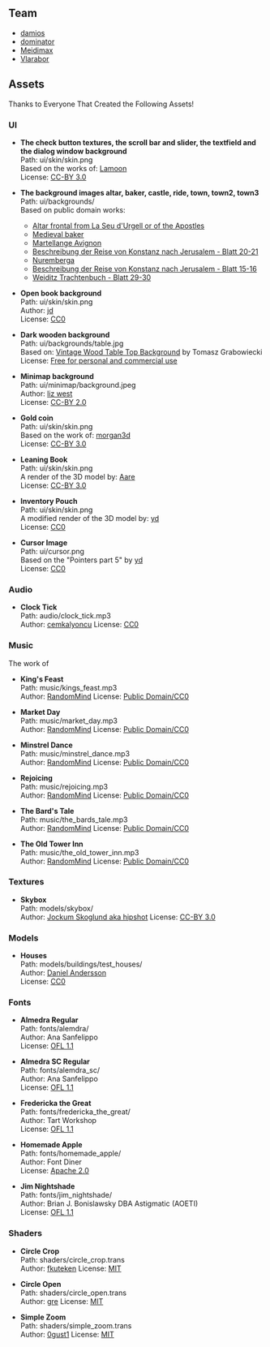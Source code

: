 ## Team

- [damios](https://github.com/crykn)
- [dominator](https://github.com/dominator1999)
- [Meidimax](https://github.com/Meidimax99)
- [Vlarabor](https://github.com/Vlarabor)



## Assets

Thanks to Everyone That Created the Following Assets!

### UI
- **The check button textures, the scroll bar and slider, the textfield and the dialog window background**\
  Path: ui/skin/skin.png\
  Based on the works of: [Lamoon](https://opengameart.org/content/rpg-gui-construction-kit-v10)\
  License: [CC-BY 3.0](https://creativecommons.org/licenses/by/3.0/legalcode)

- **The background images altar, baker, castle, ride, town, town2, town3**\
  Path: ui/backgrounds/\
  Based on public domain works:
  - [Altar frontal from La Seu d'Urgell or of the Apostles](https://commons.wikimedia.org/wiki/File:Altar_frontal_from_La_Seu_d%27Urgell_or_of_the_Apostles_-_Google_Art_Project.jpg)
  - [Medieval baker](https://commons.wikimedia.org/wiki/File:Medieval_baker.jpg)
  - [Martellange Avignon](https://commons.wikimedia.org/wiki/File:Martellange_Avignon_165.jpg)
  - [Beschreibung der Reise von Konstanz nach Jerusalem - Blatt 20-21](https://commons.wikimedia.org/wiki/File:Konrad_von_Gr%C3%BCnenberg_-_Beschreibung_der_Reise_von_Konstanz_nach_Jerusalem_-_Blatt_20v-21r.jpg)
  - [Nuremberga](https://commons.wikimedia.org/wiki/File:Nuremberg_chronicles_-_Nuremberga.png)
  - [Beschreibung der Reise von Konstanz nach Jerusalem - Blatt 15-16](https://commons.wikimedia.org/wiki/File:Konrad_von_Gr%C3%BCnenberg_-_Beschreibung_der_Reise_von_Konstanz_nach_Jerusalem_-_Blatt_15v-16r.jpg)
  - [Weiditz Trachtenbuch - Blatt 29-30](https://commons.wikimedia.org/wiki/File:Weiditz_Trachtenbuch_029-030.jpg)
  
- **Open book background**\
  Path: ui/skin/skin.png\
  Author: [jd](https://opengameart.org/content/old-pagesflip-with-sound)\
  License: [CC0](https://creativecommons.org/publicdomain/zero/1.0/legalcode)
  
- **Dark wooden background**\
  Path: ui/backgrounds/table.jpg\
  Based on: [Vintage Wood Table Top Background](http://www.wildtextures.com/wp-content/uploads/wildtextures_vintage-pine-table-top.jpg) by Tomasz Grabowiecki\
  License: [Free for personal and commercial use](http://www.wildtextures.com/terms-of-use/) 
  
- **Minimap background**\
  Path: ui/minimap/background.jpeg\
  Author: [liz west](https://www.flickr.com/photos/53133240@N00/5409800774)\
  License: [CC-BY 2.0](https://creativecommons.org/licenses/by/2.0/legalcode)
  
- **Gold coin**\
  Path: ui/skin/skin.png\
  Based on the work of: [morgan3d](https://opengameart.org/content/spinning-gold-coin)\
  License: [CC-BY 3.0](https://creativecommons.org/licenses/by/3.0/legalcode)
  
- **Leaning Book**\
  Path: ui/skin/skin.png\
  A render of the 3D model by: [Aare](https://opengameart.org/content/old-book)\
  License: [CC-BY 3.0](https://creativecommons.org/licenses/by/3.0/legalcode)
  
- **Inventory Pouch**\
  Path: ui/skin/skin.png\
  A modified render of the 3D model by: [yd](https://opengameart.org/content/bag-of-coins)\
  License: [CC0](https://creativecommons.org/publicdomain/zero/1.0/legalcode)
  
- **Cursor Image**\
  Path: ui/cursor.png\
  Based on the "Pointers part 5" by [yd](https://opengameart.org/content/pointers-part-5)\
  License: [CC0](https://creativecommons.org/publicdomain/zero/1.0/legalcode)
  
### Audio
- **Clock Tick**\
  Path: audio/clock_tick.mp3\
  Author: [cemkalyoncu](https://opengameart.org/content/tick-and-tock)
  License: [CC0](https://creativecommons.org/publicdomain/zero/1.0/)
  
### Music
The work of 
- **King's Feast**\
  Path: music/kings_feast.mp3\
  Author: [RandomMind](https://opengameart.org/users/randommind)
  License: [Public Domain/CC0](https://creativecommons.org/publicdomain/zero/1.0/)
  
- **Market Day**\
  Path: music/market_day.mp3\
  Author: [RandomMind](https://opengameart.org/users/randommind)
  License: [Public Domain/CC0](https://creativecommons.org/publicdomain/zero/1.0/)
  
- **Minstrel Dance**\
  Path: music/minstrel_dance.mp3\
  Author: [RandomMind](https://opengameart.org/users/randommind)
  License: [Public Domain/CC0](https://creativecommons.org/publicdomain/zero/1.0/)
  
- **Rejoicing**\
  Path: music/rejoicing.mp3\
  Author: [RandomMind](https://opengameart.org/users/randommind)
  License: [Public Domain/CC0](https://creativecommons.org/publicdomain/zero/1.0/)
  
- **The Bard's Tale**\
  Path: music/the_bards_tale.mp3\
  Author: [RandomMind](https://opengameart.org/users/randommind)
  License: [Public Domain/CC0](https://creativecommons.org/publicdomain/zero/1.0/)
  
- **The Old Tower Inn**\
  Path: music/the_old_tower_inn.mp3\
  Author: [RandomMind](https://opengameart.org/users/randommind)
  License: [Public Domain/CC0](https://creativecommons.org/publicdomain/zero/1.0/)
  
### Textures
- **Skybox**\
  Path: models/skybox/\
  Author: [Jockum Skoglund aka hipshot](www.zfight.com)
  License: [CC-BY 3.0](https://creativecommons.org/licenses/by/3.0/legalcode)
  
### Models
- **Houses**\
  Path: models/buildings/test_houses/\
  Author: [Daniel Andersson](https://opengameart.org/content/medieval-house-pack)\
  License: [CC0](https://creativecommons.org/publicdomain/zero/1.0/legalcode)
  
### Fonts
- **Almedra Regular**\
  Path: fonts/alemdra/\
  Author: Ana Sanfelippo\
  License: [OFL 1.1](http://scripts.sil.org/cms/scripts/page.php?site_id=nrsi&id=OFL_web)
  
- **Almedra SC Regular**\
  Path: fonts/alemdra_sc/\
  Author: Ana Sanfelippo\
  License: [OFL 1.1](http://scripts.sil.org/cms/scripts/page.php?site_id=nrsi&id=OFL_web)
  
- **Fredericka the Great**\
  Path: fonts/fredericka_the_great/\
  Author: Tart Workshop\
  License: [OFL 1.1](http://scripts.sil.org/cms/scripts/page.php?site_id=nrsi&id=OFL_web)
  
- **Homemade Apple**\
  Path: fonts/homemade_apple/\
  Author: Font Diner\
  License: [Apache 2.0](https://www.apache.org/licenses/LICENSE-2.0)
  
- **Jim Nightshade**\
  Path: fonts/jim_nightshade/\
  Author: Brian J. Bonislawsky DBA Astigmatic (AOETI)\
  License: [OFL 1.1](http://scripts.sil.org/cms/scripts/page.php?site_id=nrsi&id=OFL_web)
  
### Shaders
- **Circle Crop**\
  Path: shaders/circle_crop.trans\
  Author: [fkuteken](https://github.com/gl-transitions/gl-transitions/blob/master/transitions/CircleCrop.glsl)
  License: [MIT](https://opensource.org/licenses/MIT)
  
- **Circle Open**\
  Path: shaders/circle_open.trans\
  Author: [gre](https://github.com/gl-transitions/gl-transitions/blob/master/transitions/circleopen.glsl)
  License: [MIT](https://opensource.org/licenses/MIT)
  
- **Simple Zoom**\
  Path: shaders/simple_zoom.trans\
  Author: [0gust1](https://github.com/gl-transitions/gl-transitions/blob/master/transitions/SimpleZoom.glsl)
  License: [MIT](https://opensource.org/licenses/MIT)
